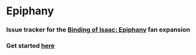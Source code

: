 # Epiphany
### Issue tracker for the [Binding of Isaac: Epiphany](https://steamcommunity.com/sharedfiles/filedetails/?id=2635111236) fan expansion

### Get started [here](https://github.com/OpenSauce04/Epiphany/issues)

